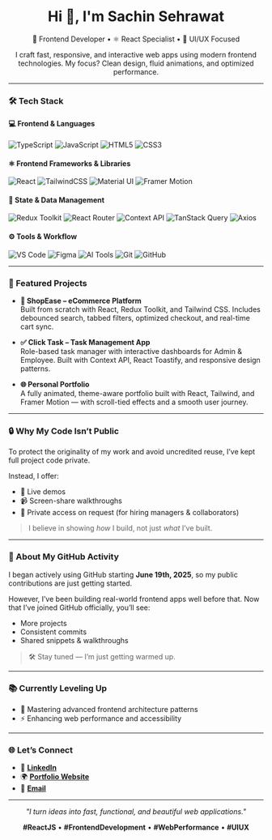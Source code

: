 <h1 align="center">Hi 👋, I'm Sachin Sehrawat</h1>

<p align="center">
  🚀 Frontend Developer • ⚛️ React Specialist • 🎨 UI/UX Focused
</p>

<p align="center">
  I craft fast, responsive, and interactive web apps using modern frontend technologies. My focus? Clean design, fluid animations, and optimized performance.
</p>


---

### 🛠 Tech Stack

#### 💻 Frontend & Languages
![TypeScript](https://img.shields.io/badge/TypeScript-3178C6?style=for-the-badge&logo=typescript&logoColor=white)
![JavaScript](https://img.shields.io/badge/JavaScript-F7DF1E?style=for-the-badge&logo=javascript&logoColor=black)
![HTML5](https://img.shields.io/badge/HTML-E34F26?style=for-the-badge&logo=html5&logoColor=white)
![CSS3](https://img.shields.io/badge/CSS-1572B6?style=for-the-badge&logo=css3&logoColor=white)

#### ⚛️ Frontend Frameworks & Libraries
![React](https://img.shields.io/badge/React-20232A?style=for-the-badge&logo=react&logoColor=61DAFB)
![TailwindCSS](https://img.shields.io/badge/Tailwind-06B6D4?style=for-the-badge&logo=tailwind-css&logoColor=white)
![Material UI](https://img.shields.io/badge/MUI-007FFF?style=for-the-badge&logo=mui&logoColor=white)
![Framer Motion](https://img.shields.io/badge/Framer--Motion-EF4F7F?style=for-the-badge&logo=framer&logoColor=white)

#### 🧠 State & Data Management
![Redux Toolkit](https://img.shields.io/badge/Redux--Toolkit-764ABC?style=for-the-badge&logo=redux&logoColor=white)
![React Router](https://img.shields.io/badge/React--Router-CA4245?style=for-the-badge&logo=react-router&logoColor=white)
![Context API](https://img.shields.io/badge/Context--API-61DAFB?style=for-the-badge&logo=react&logoColor=white)
![TanStack Query](https://img.shields.io/badge/TanStack--Query-FF4154?style=for-the-badge&logo=react-query&logoColor=white)
![Axios](https://img.shields.io/badge/Axios-5A29E4?style=for-the-badge&logo=axios&logoColor=white)

#### ⚙️ Tools & Workflow
![VS Code](https://img.shields.io/badge/VS%20Code-007ACC?style=for-the-badge&logo=visual-studio-code&logoColor=white)
![Figma](https://img.shields.io/badge/Figma-F24E1E?style=for-the-badge&logo=figma&logoColor=white)
![AI Tools](https://img.shields.io/badge/AI%20Tools-9146FF?style=for-the-badge&logo=openai&logoColor=white)
![Git](https://img.shields.io/badge/Git-F05032?style=for-the-badge&logo=git&logoColor=white)
![GitHub](https://img.shields.io/badge/GitHub-181717?style=for-the-badge&logo=github&logoColor=white)

---

### 🚀 Featured Projects

- **🛒 ShopEase – eCommerce Platform**  
  Built from scratch with React, Redux Toolkit, and Tailwind CSS. Includes debounced search, tabbed filters, optimized checkout, and real-time cart sync.

- **✅ Click Task – Task Management App**  
  Role-based task manager with interactive dashboards for Admin & Employee. Built with Context API, React Toastify, and responsive design patterns.

- **🌐 Personal Portfolio**  
  A fully animated, theme-aware portfolio built with React, Tailwind, and Framer Motion — with scroll-tied effects and a smooth user journey.

---

### 🔒 Why My Code Isn’t Public

To protect the originality of my work and avoid uncredited reuse, I’ve kept full project code private.

Instead, I offer:
- 🔗 Live demos  
- 📹 Screen-share walkthroughs  
- 🔐 Private access on request (for hiring managers & collaborators)

> I believe in showing *how* I build, not just *what* I’ve built.

---

### 🧭 About My GitHub Activity

I began actively using GitHub starting **June 19th, 2025**, so my public contributions are just getting started.

However, I’ve been building real-world frontend apps well before that. Now that I’ve joined GitHub officially, you’ll see:
- More projects  
- Consistent commits  
- Shared snippets & walkthroughs

> 🛠 Stay tuned — I’m just getting warmed up.

---

### 📚 Currently Leveling Up

- 🚀 Mastering advanced frontend architecture patterns   
- ⚡ Enhancing web performance and accessibility  

---

### 🌐 Let’s Connect

- 🔗 [**LinkedIn**](https://www.linkedin.com/in/sachinpro/)  
- 🌍 [**Portfolio Website**](https://totalwebsolution.in/)  
- 📧 [**Email**](mailto:sachin@totalwebsolution.in)

---

<p align="center"><i>"I turn ideas into fast, functional, and beautiful web applications."</i></p>

<p align="center">
   <b>#ReactJS</b> • <b>#FrontendDevelopment</b> • <b>#WebPerformance</b> • <b>#UIUX</b>
</p>

